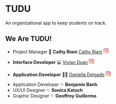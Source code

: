 # TUDU
An organizational app to keep students on track.

## We Are TUDU!

- Project Manager 📝 __Cathy Riani__ [Cathy Riani](https://github.com/cathyriani) [![alt text][image]][hyperlink]

  [hyperlink]: https://www.instagram.com/cathyriani/
  [image]: https://raw.githubusercontent.com/juneate/classroom-collab/master/img/instagram.png

- __Interface Developer__ 💻 [Vivian Doan](https://github.com/viviandoan) [![alt text][image]][hyperlink]

  [hyperlink]: https://www.instagram.com/vivdoan/
  [image]: https://raw.githubusercontent.com/juneate/classroom-collab/master/img/instagram.png

- __Application Developer__ 💃🏻 [Daniella Delgado](https://github.com/danidel92) [![alt text][image]][hyperlink]

[hyperlink]: https://www.instagram.com/daniellandelgado/
[image]: https://raw.githubusercontent.com/juneate/classroom-collab/master/img/instagram.png
- Application Developer ✨ __Benjamin Banh__
- UX/UI Designer ✨ __Sonica Katoch__
- Graphic Designer ✨ __Geoffrey Guillermo__
